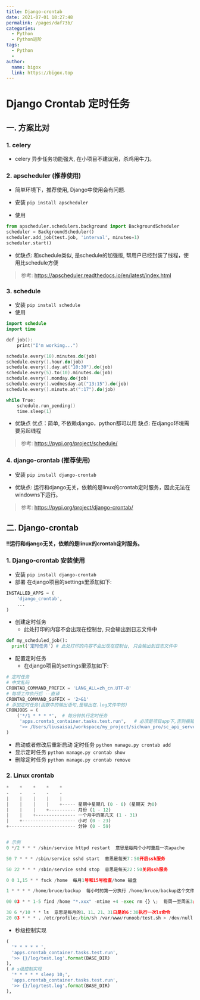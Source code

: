 ```yaml
---
title: Django-crontab
date: 2021-07-01 18:27:48
permalink: /pages/daf73b/
categories:
  - Python
  - Python进阶
tags:
  - Python
  - 
author: 
  name: bigox
  link: https://bigox.top
---
```

# Django Crontab 定时任务

## 一. 方案比对

### 1. celery

- celery 异步任务功能强大, 在小项目不建议用，杀鸡用牛刀。

### 2. apscheduler  (推荐使用)

- 简单环境下，推荐使用, Django中使用会有问题.

- 安装
   `pip install apscheduler`
- 使用

```python
from apscheduler.schedulers.background import BackgroundScheduler
scheduler = BackgroundScheduler()
scheduler.add_job(test.job, 'interval', minutes=1)
scheduler.start()
```

- 优缺点:
   和schedule类似, 是schedule的加强版, 帮用户已经封装了线程，使用比schedule方便

> 参考: https://apscheduler.readthedocs.io/en/latest/index.html

### 3. schedule

- 安装
   `pip install schedule`
- 使用

```swift
import schedule
import time

def job():
    print("I'm working...")

schedule.every(10).minutes.do(job)
schedule.every().hour.do(job)
schedule.every().day.at("10:30").do(job)
schedule.every(5).to(10).minutes.do(job)
schedule.every().monday.do(job)
schedule.every().wednesday.at("13:15").do(job)
schedule.every().minute.at(":17").do(job)

while True:
    schedule.run_pending()
    time.sleep(1)
```

- 优缺点
   优点：简单, 不依赖django，python都可以用
   缺点:  在django环境需要另起线程

> 参考: https://pypi.org/project/schedule/

### 4. django-crontab (推荐使用)

- 安装
   `pip install django-crontab`

- 优缺点:
   运行和django无关，依赖的是linux的crontab定时服务，因此无法在windowns下运行。

> 参考: https://pypi.org/project/django-crontab/



## 二. Django-crontab 

**!!运行和django无关，依赖的是linux的crontab定时服务。**

### 1. Django-crontab 安装使用

- 安装
   `pip install django-crontab`
- 部署
   在django项目的settings里添加如下:

```python
INSTALLED_APPS = (
    'django_crontab',
    ...
)
```

- 创建定时任务
  - 此处打印的内容不会出现在控制台, 只会输出到日志文件中

```python
def my_scheduled_job():
  print('定时任务') # 此处打印的内容不会出现在控制台, 只会输出到日志文件中
```

- 配置定时任务
  - 在django项目的settings里添加如下:

```python
# 定时任务
# 中文乱码
CRONTAB_COMMAND_PREFIX = 'LANG_ALL=zh_cn.UTF-8'
# 每项工作执行后 --直译
CRONTAB_COMMAND_SUFFIX = '2>&1' 
# 添加定时任务(函数中的输出语句,是输出在.log文件中的)
CRONJOBS = (
    ('*/1 * * * *',  # 每分钟执行定时任务
     'apps.crontab_container.tasks.test.run',   # 必须是项目app下,否则报错
     '>> /Users/liusaisai/workspace/my_project/sichuan_pro/sc_api_server/log/log.log'),
)

```

- 启动或者修改后重新启动 定时任务
   `python manage.py crontab add`
- 显示定时任务
   `python manage.py crontab show`
- 删除定时任务
   `python manage.py crontab remove`

### 2. Linux crontab

```python
*    *    *    *    *
-    -    -    -    -
|    |    |    |    |
|    |    |    |    +----- 星期中星期几 (0 - 6) (星期天 为0)
|    |    |    +---------- 月份 (1 - 12) 
|    |    +--------------- 一个月中的第几天 (1 - 31)
|    +-------------------- 小时 (0 - 23)
+------------------------- 分钟 (0 - 59)


# 示例
0 */2 * * * /sbin/service httpd restart  意思是每两个小时重启一次apache 

50 7 * * * /sbin/service sshd start  意思是每天7：50开启ssh服务 

50 22 * * * /sbin/service sshd stop  意思是每天22：50关闭ssh服务 

0 0 1,15 * * fsck /home  每月1号和15号检查/home 磁盘 

1 * * * * /home/bruce/backup  每小时的第一分执行 /home/bruce/backup这个文件 

00 03 * * 1-5 find /home "*.xxx" -mtime +4 -exec rm {} \;  每周一至周五3点钟，在目录/home中，查找文件名为*.xxx的文件，并删除4天前的文件。

30 6 */10 * * ls  意思是每月的1、11、21、31日是的6：30执行一次ls命令
20 03 * * * . /etc/profile;/bin/sh /var/www/runoob/test.sh > /dev/null 2>&1 
```

- 秒级控制实现

```python
(
  '* * * * * ',
  'apps.crontab_container.tasks.test.run',
  '>> {}/log/test.log'.format(BASE_DIR)
),
( # s级控制实现
  '* * * * * sleep 10;',
  'apps.crontab_container.tasks.test.run',
  '>> {}/log/test.log'.format(BASE_DIR)
),
```

